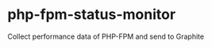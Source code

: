 php-fpm-status-monitor
======================

Collect performance data of PHP-FPM and send to Graphite
